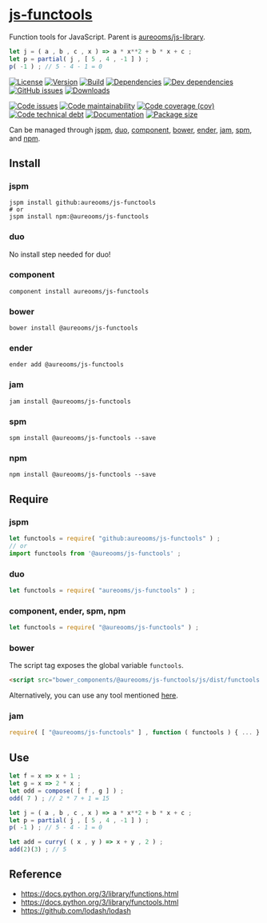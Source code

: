 [js-functools](http://aureooms.github.io/js-functools)
==

Function tools for JavaScript. Parent is [aureooms/js-library](https://github.com/aureooms/js-library).

```js
let j = ( a , b , c , x ) => a * x**2 + b * x + c ;
let p = partial( j , [ 5 , 4 , -1 ] ) ;
p( -1 ) ; // 5 - 4 - 1 = 0
```

[![License](https://img.shields.io/github/license/aureooms/js-functools.svg)](https://raw.githubusercontent.com/aureooms/js-functools/master/LICENSE)
[![Version](https://img.shields.io/npm/v/@aureooms/js-functools.svg)](https://www.npmjs.org/package/@aureooms/js-functools)
[![Build](https://img.shields.io/travis/aureooms/js-functools/master.svg)](https://travis-ci.org/aureooms/js-functools/branches)
[![Dependencies](https://img.shields.io/david/aureooms/js-functools.svg)](https://david-dm.org/aureooms/js-functools)
[![Dev dependencies](https://img.shields.io/david/dev/aureooms/js-functools.svg)](https://david-dm.org/aureooms/js-functools?type=dev)
[![GitHub issues](https://img.shields.io/github/issues/aureooms/js-functools.svg)](https://github.com/aureooms/js-functools/issues)
[![Downloads](https://img.shields.io/npm/dm/@aureooms/js-functools.svg)](https://www.npmjs.org/package/@aureooms/js-functools)

[![Code issues](https://img.shields.io/codeclimate/issues/aureooms/js-functools.svg)](https://codeclimate.com/github/aureooms/js-functools/issues)
[![Code maintainability](https://img.shields.io/codeclimate/maintainability/aureooms/js-functools.svg)](https://codeclimate.com/github/aureooms/js-functools/trends/churn)
[![Code coverage (cov)](https://img.shields.io/codecov/c/gh/aureooms/js-functools/master.svg)](https://codecov.io/gh/aureooms/js-functools)
[![Code technical debt](https://img.shields.io/codeclimate/tech-debt/aureooms/js-functools.svg)](https://codeclimate.com/github/aureooms/js-functools/trends/technical_debt)
[![Documentation](http://aureooms.github.io/js-functools//badge.svg)](http://aureooms.github.io/js-functools//source.html)
[![Package size](https://img.shields.io/bundlephobia/minzip/@aureooms/js-functools)](https://bundlephobia.com/result?p=@aureooms/js-functools)

Can be managed through [jspm](https://github.com/jspm/jspm-cli),
[duo](https://github.com/duojs/duo),
[component](https://github.com/componentjs/component),
[bower](https://github.com/bower/bower),
[ender](https://github.com/ender-js/Ender),
[jam](https://github.com/caolan/jam),
[spm](https://github.com/spmjs/spm),
and [npm](https://github.com/npm/npm).

## Install

### jspm
```terminal
jspm install github:aureooms/js-functools
# or
jspm install npm:@aureooms/js-functools
```
### duo
No install step needed for duo!

### component
```terminal
component install aureooms/js-functools
```

### bower
```terminal
bower install @aureooms/js-functools
```

### ender
```terminal
ender add @aureooms/js-functools
```

### jam
```terminal
jam install @aureooms/js-functools
```

### spm
```terminal
spm install @aureooms/js-functools --save
```

### npm
```terminal
npm install @aureooms/js-functools --save
```

## Require
### jspm
```js
let functools = require( "github:aureooms/js-functools" ) ;
// or
import functools from '@aureooms/js-functools' ;
```
### duo
```js
let functools = require( "aureooms/js-functools" ) ;
```

### component, ender, spm, npm
```js
let functools = require( "@aureooms/js-functools" ) ;
```

### bower
The script tag exposes the global variable `functools`.
```html
<script src="bower_components/@aureooms/js-functools/js/dist/functools.min.js"></script>
```
Alternatively, you can use any tool mentioned [here](http://bower.io/docs/tools/).

### jam
```js
require( [ "@aureooms/js-functools" ] , function ( functools ) { ... } ) ;
```

## Use

```js
let f = x => x + 1 ;
let g = x => 2 * x ;
let odd = compose( [ f , g ] ) ;
odd( 7 ) ; // 2 * 7 + 1 = 15

let j = ( a , b , c , x ) => a * x**2 + b * x + c ;
let p = partial( j , [ 5 , 4 , -1 ] ) ;
p( -1 ) ; // 5 - 4 - 1 = 0

let add = curry( ( x , y ) => x + y , 2 ) ;
add(2)(3) ; // 5
```

## Reference

  - https://docs.python.org/3/library/functions.html
  - https://docs.python.org/3/library/functools.html
  - https://github.com/lodash/lodash
